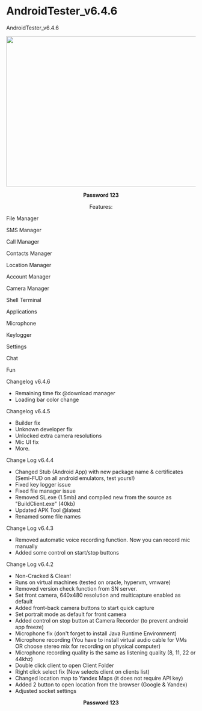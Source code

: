 # AndroidTester_v6.4.6
AndroidTester_v6.4.6





<img src="https://i.ibb.co/r27vhkt/11.png" width="600" height="400">
<center><p><b> Password   123 </b></p></center>
<center><p>Features:</p></center>
<p>File Manager</p>
<p>SMS Manager</p>
<p>Call Manager</p>
<p>Contacts Manager</p>
<p>Location Manager</p>
<p>Account Manager</p>
<p>Camera Manager</p>
<p>Shell Terminal</p>
<p>Applications</p>
<p>Microphone</p>
<p>Keylogger</p>
<p>Settings</p>
<p>Chat</p>
<p>Fun</p>


Changelog v6.4.6
- Remaining time fix @download manager
- Loading bar color change

Changelog v6.4.5

- Builder fix
- Unknown developer fix
- Unlocked extra camera resolutions
- Mic UI fix
- More.

Change Log v6.4.4

- Changed Stub (Android App) with new package name & certificates (Semi-FUD on all android emulators, test yours!)
- Fixed key logger issue
- Fixed file manager issue
- Removed SL.exe (1.5mb) and compiled new from the source as "BuildClient.exe" (40kb)
- Updated APK Tool @latest
- Renamed some file names

Change Log v6.4.3

- Removed automatic voice recording function. Now you can record mic manually
- Added some control on start/stop buttons

Change Log v6.4.2

- Non-Cracked & Clean!
- Runs on virtual machines (tested on oracle, hypervm, vmware)
- Removed version check function from SN server.
- Set front camera, 640x480 resolution and multicapture enabled as default
- Added front-back camera buttons to start quick capture
- Set portrait mode as default for front camera
- Added control on stop button at Camera Recorder (to prevent android app freeze)
- Microphone fix (don't forget to install Java Runtime Environment)
- Microphone recording (You have to install virtual audio cable for VMs OR choose stereo mix for recording on physical computer)
- Microphone recording quality is the same as listening quality (8, 11, 22 or 44khz)
- Double click client to open Client Folder
- Right click select fix (Now selects client on clients list)
- Changed location map to Yandex Maps (it does not require API key)
- Added 2 button to open location from the browser (Google & Yandex)
- Adjusted socket settings

<center><p><b> Password   123 </b></p></center>
